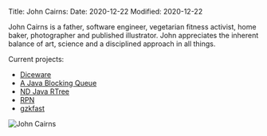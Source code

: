 Title: John Cairns:
Date: 2020-12-22
Modified: 2020-12-22

John Cairns is a father, software engineer, vegetarian fitness activist, home baker, photographer and published illustrator.  John appreciates the inherent balance of art, science and a disciplined approach in all things.

Current projects:

* [Diceware](https://github.com/jac18281828/diceware)
* [A Java Blocking Queue](https://github.com/conversant/disruptor)
* [ND Java RTree](https://github.com/conversant/rtree)
* [RPN](https://github.com/jac18281828/rpn)
* [gzkfast](https://github.com/jac18281828/gzkfast)

![John Cairns]({static}/images/JCMarch2020bw.jpeg)
